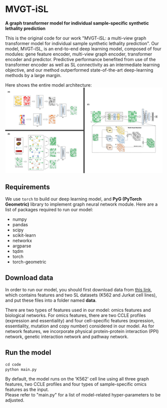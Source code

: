 # MVGT-iSL
 **A graph transformer model for individual sample-specific synthetic lethality prediction**

This is the original code for our work "MVGT-iSL: a multi-view graph transformer model for individual sample synthetic lethality prediction". Our model, MVGT-iSL, is an end-to-end deep learning model, composed of four modules: gene feature encoder, multi-view graph encoder, transformer encoder and predictor. Predictive performance benefited from use of the transformer encoder as well as SL connectivity as an intermediate learning objective, and our method outperformed state-of-the-art deep-learning methods by a large margin. 

Here shows the entire model architecture:
![](model.jpg)

## Requirements

We use `torch` to build our deep learning model, and **PyG (PyTorch Geometric)** library to implement graph neural network module. Here are a list of packages required to run our model:      

- numpy
- pandas
- scipy
- scikit-learn
- networkx
- argparse
- tqdm
- torch
- torch-geometric

## Download data

In order to run our model, you should first download data from [this link](https://data.mendeley.com/datasets/7shf34snd3/1), which contains features and two SL datasets (K562 and Jurkat cell lines), and put these files into a folder named **data**. 

There are two types of features used in our model: omics features and biological networks. For omics features, there are two CCLE profiles (expression and essentiality) and four cell-specific features (expression, essentiality, mutation and copy number) considered in our model. As for network features, we incorporate physical protein-protein interaction (PPI) network, genetic interaction network and pathway network.

## Run the model
```
cd code
python main.py
```
By default, the model runs on the 'K562' cell line using all three graph features, two CCLE profiles and four types of sample-specific omics features as the input.      
Please refer to "main.py" for a list of model-related hyper-parameters to be adjusted.
